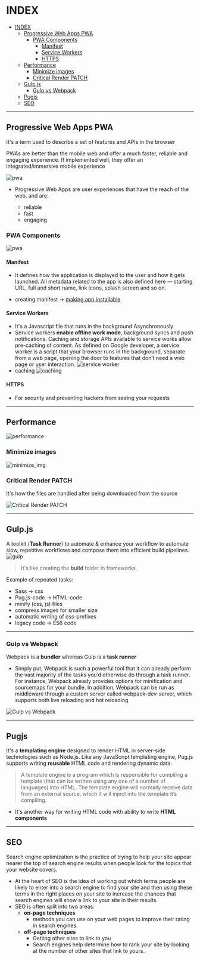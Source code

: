 # INDEX

- [INDEX](#index)
  - [Progressive Web Apps PWA](#progressive-web-apps-pwa)
    - [PWA Components](#pwa-components)
      - [Manifest](#manifest)
      - [Service Workers](#service-workers)
      - [HTTPS](#https)
  - [Performance](#performance)
    - [Minimize images](#minimize-images)
    - [Critical Render PATCH](#critical-render-patch)
  - [Gulp.js](#gulpjs)
    - [Gulp vs Webpack](#gulp-vs-webpack)
  - [Pugjs](#pugjs)
  - [SEO](#seo)

---

## Progressive Web Apps PWA

It's a term used to describe a set of features and APIs in the browser

PWAs are better than the mobile web and offer a much faster, reliable and engaging experience. If implemented well, they offer an integrated/immersive mobile experience

![pwa](./img/pwa.png)

- Progressive Web Apps are user experiences that have the reach of the web, and are:

  - reliable
  - fast
  - engaging

### PWA Components

![pwa](./img/pwa2.png)

#### Manifest

- It defines how the application is displayed to the user and how it gets launched. All metadata related to the app is also defined here — starting URL, full and short name, link icons, splash screen and so on.

- creating manifest -> [making app installable](https://web.dev/install-criteria/)

#### Service Workers

- It's a Javascript file that runs in the background Asynchronously
- Service workers **enable offline work mode**, background syncs and push notifications. Caching and storage APIs available to service works allow pre-caching of content. As defined on Google developer, a service worker is a script that your browser runs in the background, separate from a web page, opening the door to features that don’t need a web page or user interaction.
  ![service worker](./img/serviceworker.PNG)
- caching ![caching](./img/caching.PNG)

#### HTTPS

- For security and preventing hackers from seeing your requests

---

## Performance

![performance](./img/performance.PNG)

### Minimize images

![minimize_img](./img/min-img.PNG)

### Critical Render PATCH

It's how the files are handled after being downloaded from the source

![Critical Render PATCH](./img/critical%20render%20path.PNG)

---

## Gulp.js

A toolkit (**Task Runner**) to automate & enhance your workflow to automate slow, repetitive workflows and compose them into efficient build pipelines.
![gulp](./img/gulp.PNG)

> It's like creating the **build** folder in frameworks

Example of repeated tasks:

- Sass -> css
- Pug.js-code -> HTML-code
- minify (css, js) files
- compress images for smaller size
- automatic writing of css-prefixes
- legacy code -> ES6 code

---

### Gulp vs Webpack

Webpack is a **bundler** whereas Gulp is a **task runner**

- Simply put, Webpack is such a powerful tool that it can already perform the vast majority of the tasks you’d otherwise do through a task runner. For instance, Webpack already provides options for minification and sourcemaps for your bundle. In addition, Webpack can be run as middleware through a custom server called webpack-dev-server, which supports both live reloading and hot reloading

![Gulp vs Webpack](./img/Gulp-vs-Webpack-info.jpg.jpg)

---

## Pugjs

It's a **templating engine** designed to render HTML in server-side technologies such as Node.js. Like any JavaScript templating engine, Pug.js supports writing **reusable** HTML code and rendering dynamic data.

> A template engine is a program which is responsible for compiling a template (that can be written using any one of a number of languages) into HTML. The template engine will normally receive data from an external source, which it will inject into the template it’s compiling.

- It's another way for writing HTML code with ability to write **HTML components**

---

## SEO

Search engine optimization is the practice of trying to help your site appear nearer the top of search engine results when people look for the topics that your website covers.

- At the heart of SEO is the idea of working out which terms people are likely to enter into a search engine to find your site and then using these terms in the right places on your site to increase the chances that search engines will show a link to your site in their results.
- SEO is often split into two areas:
  - **on-page techniques**
    - methods you can use on your web pages to improve their rating in search engines.
  - **off-page techniques**
    - Getting other sites to link to you
    - Search engines help determine how to rank your site by looking at the number of other sites that link to yours.
